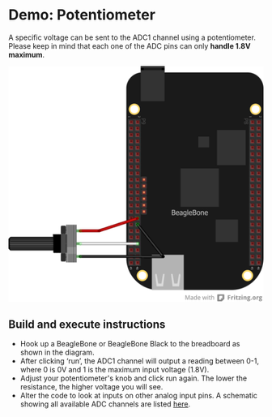 # Demo: Potentiometer

A specific voltage can be sent to the ADC1 channel using a potentiometer. 
Please keep in mind that each one of the ADC pins can only **handle 1.8V maximum**.

![alt text](Potentiometer_bb.png "Potentiometer")

## Build and execute instructions
* Hook up a BeagleBone or BeagleBone Black to the breadboard as shown in the diagram.
* After clicking ‘run’, the ADC1 channel will output a reading between 0-1, 
where 0 is 0V and 1 is the maximum input voltage (1.8V).
* Adjust your potentiometer's knob and click run again. 
The lower the resistance, the higher voltage you will see.
* Alter the code to look at inputs on other analog input pins. 
A schematic showing all available ADC channels are listed 
[here](https://elinux.org/Beagleboard:Cape_Expansion_Headers#Cape_Expansion_Headers).

